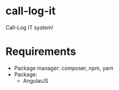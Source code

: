 # call-log-it
Call-Log IT system!

# Requirements
* Package manager: composer, npm, yarn
* Package:
  - AngularJS
  
